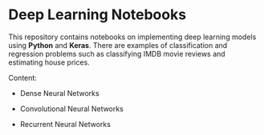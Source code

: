 # Deep Learning Notebooks

This repository contains notebooks on implementing deep learning models using **Python** and **Keras**. There are examples of classification and regression problems such as classifying IMDB movie reviews and estimating house prices. 


Content:

+ Dense Neural Networks

+ Convolutional Neural Networks

+ Recurrent Neural Networks
